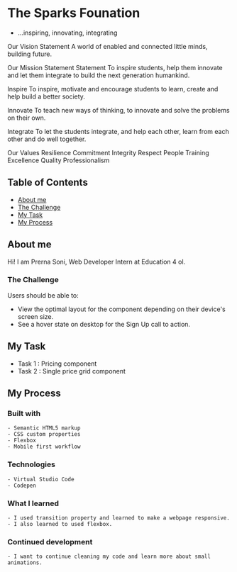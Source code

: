 # The Sparks Founation 
  - ...inspiring, innovating, integrating

Our Vision Statement
A world of enabled and connected little minds, building future.

Our Mission Statement
Statement
To inspire students, help them innovate and let them integrate to build the next generation humankind.

Inspire
To inspire, motivate and encourage students to learn, create and help build a better society.

Innovate
To teach new ways of thinking, to innovate and solve the problems on their own.

Integrate
To let the students integrate, and help each other, learn from each other and do well together.

Our Values
Resilience
Commitment
Integrity
Respect
People
Training
Excellence
Quality
Professionalism

## Table of Contents

- [About me](#about-me)
- [The Challenge](#the-challenge)
- [My Task](#mu-task)
- [My Process](#my-process)

## About me 
  Hi! I am Prerna Soni, Web Developer Intern at Education 4 ol. 

### The Challenge

Users should be able to:
  -  View the optimal layout for the component depending on their device's screen size.
  -  See a hover state on desktop for the Sign Up call to action.

## My Task

- Task 1 : Pricing component
- Task 2 : Single price grid component 

## My Process

  ### Built with 
    - Semantic HTML5 markup
    - CSS custom properties
    - Flexbox
    - Mobile first workflow
    
   ### Technologies 
    - Virtual Studio Code
    - Codepen
    
   ### What I learned 
    - I used transition property and learned to make a webpage responsive.
    - I also learned to used flexbox.
    
   ### Continued development 
    - I want to continue cleaning my code and learn more about small animations. 

